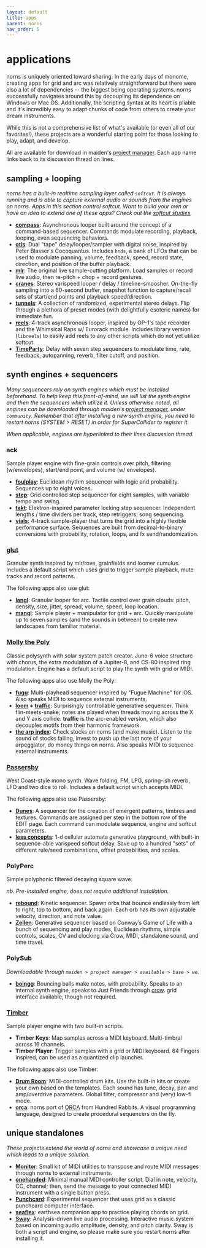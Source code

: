 ```yaml
---
layout: default
title: apps
parent: norns
nav_order: 5
---
```


# applications

norns is uniquely oriented toward sharing. In the early days of monome, creating apps for grid and arc was relatively straightforward but there were also a lot of dependencies -- the biggest being operating systems. norns successfully navigates around this by decoupling its dependence on Windows or Mac OS. Additionally, the scripting syntax at its heart is pliable and it's incredibly easy to adapt chunks of code from others to create your dream instruments.

While this is not a comprehensive list of what's available (or even all of our favorites!), these projects are a wonderful starting point for those looking to play, adapt, and develop.

All are available for download in maiden's [project manager](maiden/#project-manager). Each app name links back to its discussion thread on lines.

## sampling + looping

*norns has a built-in realtime sampling layer called `softcut`. It is always running and is able to capture external audio or sounds from the engines on norns. Apps in this section control softcut. Want to build your own or have an idea to extend one of these apps? Check out the [softcut studies](https://llllllll.co/t/norns-softcut-studies/23585).*

- **[compass](https://llllllll.co/t/compass/25192)**: Asynchronous looper built around the concept of a command-based sequencer. Commands modulate recording, playback, looping, even sequencing behaviors.
- **[otis](https://llllllll.co/t/22149)**: Dual "tape" delay/looper/sampler with digital noise, inspired by Peter Blasser's Cocoquantus. Includes `hnds`, a bank of LFOs that can be used to modulate panning, volume, feedback, speed, record state, direction, and position of the buffer playback.
- **[mlr](https://llllllll.co/t/mlr-norns/21145)**: The original live sample-cutting platform. Load samples or record live audio, then re-pitch + chop + record gestures.
- **[cranes](https://llllllll.co/t/cranes/21207)**: Stereo varispeed looper / delay / timeline-smoosher. On-the-fly sampling into a 60-second buffer, snapshot function to capture/recall sets of start/end points and playback speed/direction.
- **[tunnels](https://llllllll.co/t/tunnels/21973)**: A collection of randomized, experimental stereo delays. Flip through a plethora of preset modes (with delightfully esoteric names) for immediate fun.
- **[reels](https://llllllll.co/t/reels/21030)**: 4-track asynchronous looper, inspired by OP-1's tape recorder and the Whimsical Raps w/ Eurorack module. Includes library version (`libreels`) to easily add reels to any other scripts which do not yet utilize softcut.
- **[TimeParty](https://llllllll.co/t/timeparty/22837)**: Delay with seven step sequencers to modulate time, rate, feedback, autopanning, reverb, filter cutoff, and position.

## synth engines + sequencers

*Many sequencers rely on synth engines which must be installed beforehand. To help keep this front-of-mind, we will list the synth engine and then the sequencers which utilize it. Unless otherwise noted, all engines can be downloaded through maiden's [project manager](../norns/maiden/#project-manager), under `community`. Remember that after installing a new synth engine, you need to restart norns (SYSTEM > RESET) in order for SuperCollider to register it.*

*When applicable, engines are hyperlinked to their lines discussion thread.*

### **ack**
Sample player engine with fine-grain controls over pitch, filtering (w/envelopes), start/end point, and volume (w/ envelopes).

- **[foulplay](https://llllllll.co/t/foulplay/21081)**: Euclidean rhythm sequencer with logic and probability. Sequences up to eight voices.
- **[step](https://llllllll.co/t/step/21093)**: Grid controlled step sequencer for eight samples, with variable tempo and swing.
- **[takt](https://llllllll.co/t/takt/21032)**: Elektron-inspired parameter locking step sequencer. Independent lengths / time dividers per track, step retriggers, song sequencing.
- **[vials](https://llllllll.co/t/vials/23109)**: 4-track sample-player that turns the grid into a highly flexible performance surface. Sequences are built from decimal-to-binary conversions with probability, rotation, loops, and fx send/randomization.

### **[glut](https://llllllll.co/t/glut/21175)**
Granular synth inspired by mlr/rove, grainfields and loomer cumulus. Includes a default script which uses grid to trigger sample playback, mute tracks and record patterns.

The following apps also use glut:

- **[langl](https://llllllll.co/t/langl/26931)**: Granular looper for arc. Tactile control over grain clouds: pitch, density, size, jitter, spread, volume, speed, loop location.
- **[mangl](https://llllllll.co/t/mangl/21066)**: Sample player + manipulator for grid + arc. Quickly manipulate up to seven samples (and the sounds in between) to create new landscapes from familiar material.

### **[Molly the Poly](https://llllllll.co/t/molly-the-poly/21090)**
Classic polysynth with solar system patch creator. Juno-6 voice structure with chorus, the extra modulation of a Jupiter-8, and CS-80 inspired ring modulation. Engine has a default script to play the synth with grid or MIDI.

The following apps also use Molly the Poly:

- **[fugu](https://llllllll.co/t/fugu/21033)**: Multi-playhead sequencer inspired by "Fugue Machine" for iOS. Also speaks MIDI to sequence external instruments.
- **[loom](https://llllllll.co/t/loom/21091) + [traffic]((https://llllllll.co/t/traffic/21262))**: Surprisingly controllable generative sequencer. Think flin-meets-snake; notes are played when threads moving across the X and Y axis collide. **traffic** is the arc-enabled version, which also decouples motifs from their harmonic framework.
- **[the arp index](https://llllllll.co/t/the-arp-index/25182)**: Check stocks on norns (and make music). Listen to the sound of stocks falling, invest to push up the last note of your arpeggiator, do money things on norns. Also speaks MIDI to sequence external instruments.

### **[Passersby](https://llllllll.co/t/passersby/21089)**
West Coast-style mono synth. Wave folding, FM, LPG, spring-ish reverb, LFO and two dice to roll. Includes a default script which accepts MIDI.

The following apps also use Passersby:

- **[Dunes](https://llllllll.co/t/dunes/24790)**: A sequencer for the creation of emergent patterns, timbres and textures. Commands are assigned per step in the bottom row of the EDIT page. Each command can modulate sequence, engine and softcut parameters.
- **[less concepts](https://llllllll.co/t/less-concepts/21109)**: 1-d cellular automata generative playground, with built-in sequence-able varispeed softcut delay. Save up to a hundred "sets" of different rule/seed combinations, offset probabilities, and scales.

### **PolyPerc**
Simple polyphonic filtered decaying square wave.

*nb. Pre-installed engine, does not require additional installation.*

- **[rebound](https://llllllll.co/t/rebound/23243)**: Kinetic sequencer. Spawn orbs that bounce endlessly from left to right, top to bottom, and back again. Each orb has its own adjustable velocity, direction, and note value.
- **[Zellen](https://llllllll.co/t/zellen/21107)**: Generative sequencer based on Conway’s Game of Life with a bunch of sequencing and play modes, Euclidean rhythms, simple controls, scales, CV and clocking via Crow, MIDI, standalone sound, and time travel.

### **PolySub**
*Downloadable through `maiden > project manager > available > base > we`.*

- **[boingg](https://llllllll.co/t/boingg/26536)**: Bouncing balls make notes, with probability. Speaks to an internal synth engine, speaks to Just Friends through [crow](../crow/index). grid interface available, though not required.

### **[Timber](https://llllllll.co/t/timber/21407)**
Sample player engine with two built-in scripts.

- **Timber Keys**: Map samples across a MIDI keyboard. Multi-timbral across 16 channels.
- **Timber Player**: Trigger samples with a grid or MIDI keyboard. 64 Fingers inspired, can be used as a quantized clip launcher.

The following apps also use Timber:

- **[Drum Room](https://llllllll.co/t/drum-room/23467)**: MIDI-controlled drum kits. Use the built-in kits or create your own based on the templates. Each sound has tune, decay, pan and amp/overdrive parameters. Global filter, compressor and (very) low-fi mode.
- **[orca](https://llllllll.co/t/orca/22492)**: norns port of [ORCΛ](https://100r.co/pages/orca.html) from Hundred Rabbits. A visual programming language, designed to create procedural sequencers on the fly.

## unique standalones

*These projects extend the world of norns and showcase a unique need which leads to a unique solution.*

- **[Monitor](https://llllllll.co/t/monitor/23273)**: Small kit of MIDI utilities to transpose and route MIDI messages through norns to external instruments.
- **[onehanded](https://llllllll.co/t/onehanded/25869/1)**: Minimal manual MIDI controller script. Dial in note, velocity, CC, channel; then, send the message to your connected MIDI instrument with a single button press.
- **[Punchcard](https://llllllll.co/t/punchcard/23557)**: Experimental sequencer that uses grid as a classic punchcard computer interface.
- **[seaflex](https://llllllll.co/t/seaflex/23209)**: earthsea companion app to practice playing chords on grid.
- **[Sway](https://llllllll.co/t/sway/21117)**: Analysis-driven live audio processing. Interactive music system based on incoming audio amplitude, density, and pitch clarity. Sway is both a script and engine, so please make sure you restart norns after installing it.